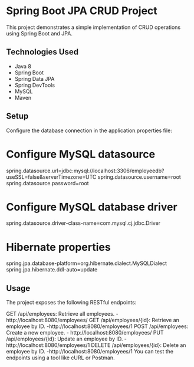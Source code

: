 # Spring Boot JPA CRUD Project

This project demonstrates a simple implementation of CRUD operations using Spring Boot and JPA.

## Technologies Used

- Java 8
- Spring Boot
- Spring Data JPA
- Spring DevTools
- MySQL 
- Maven

## Setup

Configure the database connection in the application.properties file:
# Configure MySQL datasource
spring.datasource.url=jdbc:mysql://localhost:3306/employeedb?useSSL=false&serverTimezone=UTC
spring.datasource.username=root
spring.datasource.password=root

# Configure MySQL database driver
spring.datasource.driver-class-name=com.mysql.cj.jdbc.Driver

# Hibernate properties
spring.jpa.database-platform=org.hibernate.dialect.MySQLDialect
spring.jpa.hibernate.ddl-auto=update


## Usage
The project exposes the following RESTful endpoints:

GET /api/employees: Retrieve all employees. - http://localhost:8080/employees/
GET /api/employees/{id}: Retrieve an employee by ID. -http://localhost:8080/employees/1
POST /api/employees: Create a new employee. - http://localhost:8080/employees/
PUT /api/employees/{id}: Update an employee by ID. -http://localhost:8080/employees/1
DELETE /api/employees/{id}: Delete an employee by ID. -http://localhost:8080/employees/1
You can test the endpoints using a tool like cURL or Postman.


